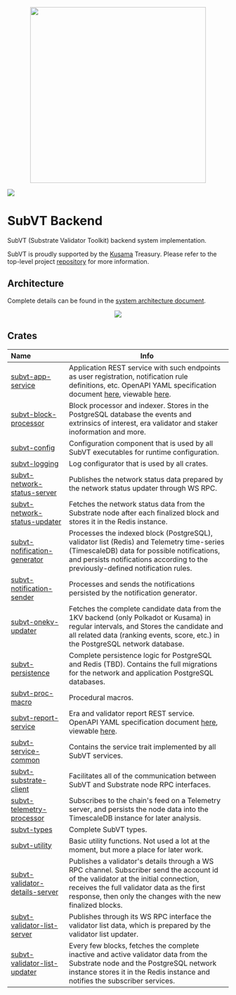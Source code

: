 <p align="center">
	<img width="400" src="https://raw.githubusercontent.com/helikon-labs/subvt/main/assets/design/logo/subvt_logo_blue.png">
</p>

![](https://github.com/helikon-labs/subvt-backend/actions/workflows/rust_checks.yml/badge.svg)

# SubVT Backend

SubVT (Substrate Validator Toolkit) backend system implementation.

SubVT is proudly supported by the [Kusama](https://kusama.network/) Treasury. Please refer to the top-level project [repository](https://github.com/helikon-labs/subvt) for more information.

## Architecture

Complete details can be found in the
[system architecture document](https://github.com/helikon-labs/subvt/blob/main/document/software/01-subvt_system_architecture.md).

<p align="center">
  <a href="https://raw.githubusercontent.com/helikon-labs/subvt/main/document/software/image/01-subvt_system_architecture_large.jpg" target="_blank">
    <img src="https://raw.githubusercontent.com/helikon-labs/subvt/main/document/software/image/01-subvt_system_architecture_small.jpg"/>
  </a>
  <br/>
</p>

## Crates

| Name                                                               | Info                                                                                                                                                                                                                                                                                                                   |
|:-------------------------------------------------------------------|------------------------------------------------------------------------------------------------------------------------------------------------------------------------------------------------------------------------------------------------------------------------------------------------------------------------|
| [subvt-app-service](./subvt-app-service)                           | Application REST service with such endpoints as user registration, notification rule definitions, etc. OpenAPI YAML specification document [here](./subvt-app-service/open-api-spec/subvt_app_service.yml), viewable [here](https://helikon-labs.stoplight.io/docs/subvt/YXBpOjM0Mjg0NzAw-sub-vt-application-service). |
| [subvt-block-processor](./subvt-block-processor)                   | Block processor and indexer. Stores in the PostgreSQL database the events and extrinsics of interest, era validator and staker inoformation and more.                                                                                                                                                                  |
| [subvt-config](./subvt-config)                                     | Configuration component that is used by all SubVT executables for runtime configuration.                                                                                                                                                                                                                               |
| [subvt-logging](./subvt-logging)                                   | Log configurator that is used by all crates.                                                                                                                                                                                                                                                                           |
| [subvt-network-status-server](./subvt-network-status-server)       | Publishes the network status data prepared by the network status updater through WS RPC.                                                                                                                                                                                                                               |
| [subvt-network-status-updater](./subvt-network-status-updater)     | Fetches the network status data from the Substrate node after each finalized block and stores it in the Redis instance.                                                                                                                                                                                                |
| [subvt-nofification-generator](./subvt-notification-generator)     | Processes the indexed block (PostgreSQL), validator list (Redis) and Telemetry time-series (TimescaleDB) data for possible notifications, and persists notifications according to the previously-defined notification rules.                                                                                           |
| [subvt-notification-sender](./subvt-notification-sender)           | Processes and sends the notifications persisted by the notification generator.                                                                                                                                                                                                                                         |
| [subvt-onekv-updater](./subvt-onekv-updater)                       | Fetches the complete candidate data from the 1KV backend (only Polkadot or Kusama) in regular intervals, and Stores the candidate and all related data (ranking events, score, etc.) in the PostgreSQL network database.                                                                                               |
| [subvt-persistence](./subvt-persistence)                           | Complete persistence logic for PostgreSQL and Redis (TBD). Contains the full migrations for the network and application PostgreSQL databases.                                                                                                                                                                          |
| [subvt-proc-macro](./subvt-proc-macro)                             | Procedural macros.                                                                                                                                                                                                                                                                                                     |
| [subvt-report-service](./subvt-report-service)                     | Era and validator report REST service. OpenAPI YAML specification document [here](./subvt-report-service/open-api-spec/subvt_report_service.yml), viewable [here](https://helikon-labs.stoplight.io/docs/subvt/YXBpOjM0Mjg0NzAw-sub-vt-application-service).                                                           |                                                                                                                                                                                                                                                                                                                       |
| [subvt-service-common](./subvt-service-common)                     | Contains the service trait implemented by all SubVT services.                                                                                                                                                                                                                                                          |
| [subvt-substrate-client](./subvt-substrate-client)                 | Facilitates all of the communication between SubVT and Substrate node RPC interfaces.                                                                                                                                                                                                                                  |
| [subvt-telemetry-processor](./subvt-telemetry-processor)           | Subscribes to the chain's feed on a Telemetry server, and persists the node data into the TimescaleDB instance for later analysis.                                                                                                                                                                                     |
| [subvt-types](./subvt-types)                                       | Complete SubVT types.                                                                                                                                                                                                                                                                                                  |
| [subvt-utility](./subvt-utility)                                   | Basic utility functions. Not used a lot at the moment, but more a place for later work.                                                                                                                                                                                                                                |
| [subvt-validator-details-server](./subvt-validator-details-server) | Publishes a validator's details through a WS RPC channel. Subscriber send the account id of the validator at the initial connection, receives the full validator data as the first response, then only the changes with the new finalized blocks.                                                                      |
| [subvt-validator-list-server](./subvt-validator-list-server)       | Publishes through its WS RPC interface the validator list data, which is prepared by the validator list updater.                                                                                                                                                                                                       |
| [subvt-validator-list-updater](./subvt-validator-list-updater)     | Every few blocks, fetches the complete inactive and active validator data from the Substrate node and the PostgreSQL network instance stores it in the Redis instance and notifies the subscriber services.                                                                                                            |